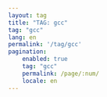 ```yaml
---
layout: tag
title: "TAG: gcc"
tag: "gcc"
lang: en
permalink: '/tag/gcc'
pagination:
    enabled: true
    tag: "gcc"
    permalink: /page/:num/
    locale: en
---
```

